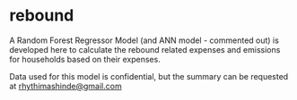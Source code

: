 # rebound

A Random Forest Regressor Model (and ANN model - commented out) is developed here to calculate the rebound related expenses and emissions for households based on their expenses. 

Data used for this model is confidential, but the summary can be requested at rhythimashinde@gmail.com
